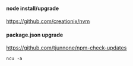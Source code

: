 #### node install/upgrade
https://github.com/creationix/nvm
#### package.json upgrade
https://github.com/tjunnone/npm-check-updates
    
    ncu -a 